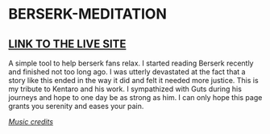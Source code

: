# BERSERK-MEDITATION
## [LINK TO THE LIVE SITE](https://berserk-meditation.netlify.app/)

A simple tool to help berserk fans relax. I started reading Berserk recently and finished not too long ago. I was utterly devastated at the fact that a story like this
ended in the way it did and felt it needed more justice. This is my tribute to Kentaro and his work. I sympathized with Guts during his journeys and hope to one day be as strong
as him. I can only hope this page grants you serenity and eases your pain.

*[Music credits](https://www.youtube.com/watch?v=6MqYI1MDRXU&t=1706s)*
